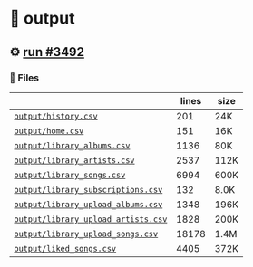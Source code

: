 # 📝  output 

## ⚙️ [run #3492](https://github.com/jwenerd/ytm-dl/actions/runs/13347857272)

### 📁 Files

|                                                                         |lines|size|
|-------------------------------------------------------------------------|-----|----|
|[`output/history.csv` ](output/history.csv)                              |201  |24K |
|[`output/home.csv` ](output/home.csv)                                    |151  |16K |
|[`output/library_albums.csv` ](output/library_albums.csv)                |1136 |80K |
|[`output/library_artists.csv` ](output/library_artists.csv)              |2537 |112K|
|[`output/library_songs.csv` ](output/library_songs.csv)                  |6994 |600K|
|[`output/library_subscriptions.csv` ](output/library_subscriptions.csv)  |132  |8.0K|
|[`output/library_upload_albums.csv` ](output/library_upload_albums.csv)  |1348 |196K|
|[`output/library_upload_artists.csv` ](output/library_upload_artists.csv)|1828 |200K|
|[`output/library_upload_songs.csv` ](output/library_upload_songs.csv)    |18178|1.4M|
|[`output/liked_songs.csv` ](output/liked_songs.csv)                      |4405 |372K|